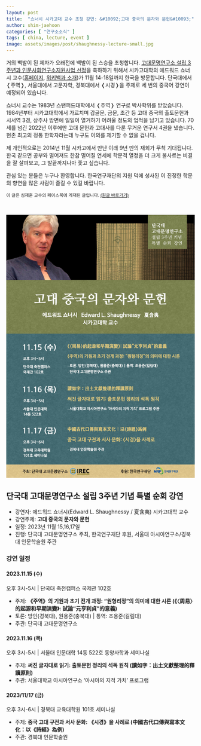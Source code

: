 ```yaml
---
layout: post
title:  "쇼너시 시카고대 교수 초청 강연: &#10092;고대 중국의 문자와 문헌&#10093;"
author: shim-jaehoon
categories: [ "연구소소식" ] 
tags: [ china, lecture, event ] 
image: assets/images/post/shaughnessy-lecture-small.jpg
---
```


거의 백발이 된 제자가 오래전에 백발이 된 스승을 초청합니다. [고대문명연구소 설립 3주년과 인문사회연구소지원사업 선정](/nrf-institute-project-2023/)을 축하하기 위해서 시카고대학의 에드워드 쇼너시 교수([홈페이지](https://ealc.uchicago.edu/people/edward-l-shaughnessy-phd), [위키백과 소개](https://en.wikipedia.org/wiki/Edward_L._Shaughnessy))가 11월 14-18일까지 한국을 방문합니다. 단국대에서 &#10092;주역&#10093;, 서울대에서 고문자학, 경북대에서 &#10092;시경&#10093;을 주제로 세 번의 중국어 강연이 예정되어 있습니다.

쇼너시 교수는 1983년 스탠퍼드대학에서 &#10092;주역&#10093; 연구로 박사학위를 받았습니다. 1984년부터 시카고대학에서 가르치며 갑골문, 금문, 초간 등 고대 중국의 출토문헌과 시서역 3경, 상주사 방면에 일일이 열거하기 어려울 정도의 업적을 남기고 있습니다. 70세를 넘긴 2022년 이후에만 고대 문헌과 고대사를 다룬 무거운 연구서 4권을 냈습니다. 현존 최고의 정통 한학자라는데 누구도 이의를 제기할 수 없을 겁니다.

제 개인적으로는 2014년 11월 시카고에서 만난 이래 9년 만의 재회가 무척 기대됩니다. 한국 같으면 공부와 멀어져도 한참 멀어질 연세에 학문적 열정을 더 크게 불사르는 비결을 잘 살펴보고, 그 발끝까지나마 좇고 싶습니다.

관심 있는 분들은 누구나 환영합니다. 한국연구재단의 지원 덕에 성사된 이 진정한 학문의 향연을 많은 사람이 즐길 수 있길 바랍니다.

<span class="text-muted"><small>
이 글은 심재훈 교수의 페이스북에 게재된 글입니다. <a href="https://www.facebook.com/100000335256259/posts/pfbid02dAQod2DAcAsh8b8MQHoA5pdm5XmvhECxxRxzFHnW8dSwQfyYR4Mhi9Wm3Wc81Mpql/?mibextid=cr9u03" target="_blank">(원글 바로가기)</a>
</small></span>

<br>

![](/assets/images/post/special-lecture-series-shaughnessy.jpg)



## 단국대 고대문명연구소 설립 3주년 기념 특별 순회 강연

- 강연자: 에드워드 쇼너시(Edward L. Shaughnessy / 夏含夷) 시카고대학 교수
- 강연주제: __고대 중국의 문자와 문헌__
- 일정: 2023년 11월 15,16,17일
- 진행: 단국대 고대문명연구소 주최, 한국연구재단 후원, 서울대 아시아연구소/경북대 인문학술원 주관


### 강연 일정
#### 2023.11.15 (수) 
오후 3시-5시 | 단국대 죽전캠퍼스 국제관 102호

- 주제: __《주역》의 기원과 초기 전개 과정: “원형리정”의 의미에 대한 시론 (《〈周易〉的起源和早期演變》: 試論“元亨利貞”的意義)__
- 토론: 방인(경북대), 원용준(충북대) | 통역: 조용준(길림대)
- 주관: 단국대 고대문명연구소

#### 2023.11.16 (목) 
오후 3시-5시 | 서울대 인문대학 14동 522호 동양사학과 세미나실

- 주제: __써진 글자대로 읽기: 출토문헌 정리의 석독 원칙 (讀如字：出土文獻整理的釋讀原則)__
- 주관: 서울대학교 아시아연구소 ‘아시아의 지적 가치’ 프로그램

#### 2023/11/17 (금) 
오후 3시-6시 | 경북대 교육대학원 101호 세미나실

- 주제:  __중국 고대 구전과 서사 문화: 《시경》을 사례로 (中國古代口傳與寫本文化：以《詩經》為例)__
- 주관: 경북대 인문학술원
